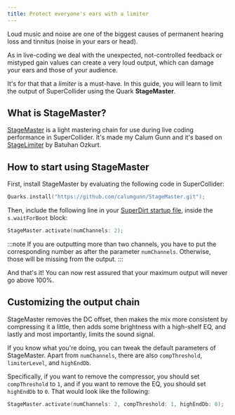 ```yaml
---
title: Protect everyone's ears with a limiter
---
```


Loud music and noise are one of the biggest causes of permanent hearing loss and tinnitus (noise in your ears or head).

As in live-coding we deal with the unexpected, not-controlled feedback or mistyped gain values can create a very loud output, which can damage your ears and those of your audience.

It's for that that a _limiter_ is a must-have. In this guide, you will learn to limit the output of SuperCollider using the Quark **StageMaster**.

## What is StageMaster?

[StageMaster](https://github.com/calumgunn/StageMaster) is a light mastering chain for use during live coding performance in SuperCollider. It's made my Calum Gunn and it's based on [StageLimiter](https://github.com/supercollider-quarks/BatLib/blob/master/StageLimiter.sc) by Batuhan Ozkurt.


## How to start using StageMaster

First, install StageMaster by evaluating the following code in SuperCollider:

```c
Quarks.install("https://github.com/calumgunn/StageMaster.git");
```

Then, include the following line in your [SuperDirt startup file](/reference/config/superdirt), inside the `s.waitForBoot` block:

```c
StageMaster.activate(numChannels: 2);
```

:::note
If you are outputting more than two channels, you have to put the corresponding number as after the parameter `numChannels`. Otherwise, those will be missing from the output.
:::

And that's it! You can now rest assured that your maximum output will never go above 100%.

## Customizing the output chain

StageMaster removes the DC offset, then makes the mix more consistent by compressing it a little, then adds some brightness with a high-shelf EQ, and lastly and most importantly, limits the sound signal.

If you know what you're doing, you can tweak the default parameters of StageMaster. Apart from `numChannels`, there are also `compThreshold`, `limiterLevel`, and `highEndDb`.

Specifically, if you want to remove the compressor, you should set `compThreshold` to `1`, and if you want to remove the EQ, you should set `highEndDb` to `0`. That would look like the following:

```c
StageMaster.activate(numChannels: 2, compThreshold: 1, highEndDb: 0);
```